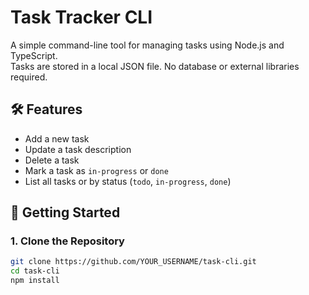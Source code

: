 # Task Tracker CLI

A simple command-line tool for managing tasks using Node.js and TypeScript.  
Tasks are stored in a local JSON file. No database or external libraries required.

## 🛠 Features

- Add a new task
- Update a task description 
- Delete a task
- Mark a task as `in-progress` or `done`
- List all tasks or by status (`todo`, `in-progress`, `done`)

## 🚀 Getting Started

### 1. Clone the Repository


```bash
git clone https://github.com/YOUR_USERNAME/task-cli.git
cd task-cli
npm install